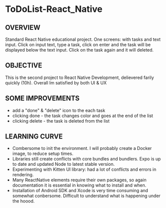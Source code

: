 # ToDoList-React_Native

## OVERVIEW

Standard React Native educational project. One screens: with tasks and text input. Click on input text, type a task, click on enter and 
the task will be displayed below the text input. Click on the task again and it will deleted. 

## OBJECTIVE

This is the second project to React Native Development, delievered farily quickly (10h). Overall Im satisfied by both UI & UX

## SOME IMPROVEMENTS

- add a "done" & "delete" icon to the each task
- clicking done - the task changes color and goes at the end of the list
- clicking delete - the task is deleted from the list

## LEARNING CURVE

- Combersome to init the environment. I will probably create a Docker image, to reduce setup times.
- Libraries still create conflicts with core bundles and bundlers. Expo is up to date and updated Node to latest stable version. 
- Experimenting with Kitten UI library: had a lot of conflicts and errors in rendering. 
- Many ReactNative elements require their own packages, so again documentation it is essential in knowing what to install and when.
- Installation of Android SDK and Xcode is very time consuming and somewhat conbersome. Difficult to understand what is happening under 
the hoood. 

